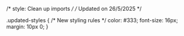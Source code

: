 /* style: Clean up imports */
/* Updated on 26/5/2025 */

.updated-styles {
  /* New styling rules */
  color: #333;
  font-size: 16px;
  margin: 10px 0;
}